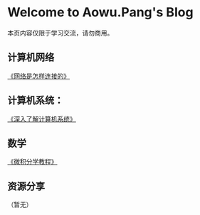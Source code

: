 # Welcome to Aowu.Pang's Blog

本页内容仅限于学习交流，请勿商用。

## 计算机网络
[《网络是怎样连接的》](net.md)

## 计算机系统：
[《深入了解计算机系统》](./computer_system.md)

## 数学
[《微积分学教程》]()

## 资源分享
（暂无）